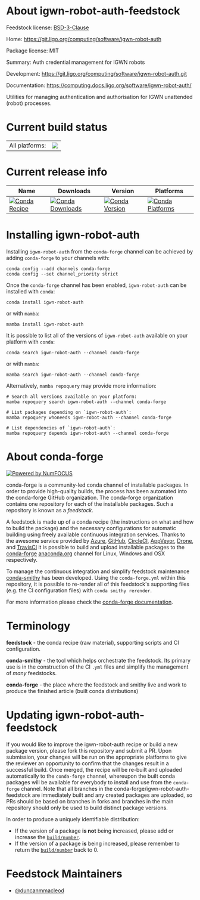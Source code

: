 About igwn-robot-auth-feedstock
===============================

Feedstock license: [BSD-3-Clause](https://github.com/conda-forge/igwn-robot-auth-feedstock/blob/main/LICENSE.txt)

Home: https://git.ligo.org/computing/software/igwn-robot-auth

Package license: MIT

Summary: Auth credential management for IGWN robots

Development: https://git.ligo.org/computing/software/igwn-robot-auth.git

Documentation: https://computing.docs.ligo.org/software/igwn-robot-auth/

Utilities for managing authentication and authorisation for
IGWN unattended (robot) processes.


Current build status
====================


<table><tr><td>All platforms:</td>
    <td>
      <a href="https://dev.azure.com/conda-forge/feedstock-builds/_build/latest?definitionId=25329&branchName=main">
        <img src="https://dev.azure.com/conda-forge/feedstock-builds/_apis/build/status/igwn-robot-auth-feedstock?branchName=main">
      </a>
    </td>
  </tr>
</table>

Current release info
====================

| Name | Downloads | Version | Platforms |
| --- | --- | --- | --- |
| [![Conda Recipe](https://img.shields.io/badge/recipe-igwn--robot--auth-green.svg)](https://anaconda.org/conda-forge/igwn-robot-auth) | [![Conda Downloads](https://img.shields.io/conda/dn/conda-forge/igwn-robot-auth.svg)](https://anaconda.org/conda-forge/igwn-robot-auth) | [![Conda Version](https://img.shields.io/conda/vn/conda-forge/igwn-robot-auth.svg)](https://anaconda.org/conda-forge/igwn-robot-auth) | [![Conda Platforms](https://img.shields.io/conda/pn/conda-forge/igwn-robot-auth.svg)](https://anaconda.org/conda-forge/igwn-robot-auth) |

Installing igwn-robot-auth
==========================

Installing `igwn-robot-auth` from the `conda-forge` channel can be achieved by adding `conda-forge` to your channels with:

```
conda config --add channels conda-forge
conda config --set channel_priority strict
```

Once the `conda-forge` channel has been enabled, `igwn-robot-auth` can be installed with `conda`:

```
conda install igwn-robot-auth
```

or with `mamba`:

```
mamba install igwn-robot-auth
```

It is possible to list all of the versions of `igwn-robot-auth` available on your platform with `conda`:

```
conda search igwn-robot-auth --channel conda-forge
```

or with `mamba`:

```
mamba search igwn-robot-auth --channel conda-forge
```

Alternatively, `mamba repoquery` may provide more information:

```
# Search all versions available on your platform:
mamba repoquery search igwn-robot-auth --channel conda-forge

# List packages depending on `igwn-robot-auth`:
mamba repoquery whoneeds igwn-robot-auth --channel conda-forge

# List dependencies of `igwn-robot-auth`:
mamba repoquery depends igwn-robot-auth --channel conda-forge
```


About conda-forge
=================

[![Powered by
NumFOCUS](https://img.shields.io/badge/powered%20by-NumFOCUS-orange.svg?style=flat&colorA=E1523D&colorB=007D8A)](https://numfocus.org)

conda-forge is a community-led conda channel of installable packages.
In order to provide high-quality builds, the process has been automated into the
conda-forge GitHub organization. The conda-forge organization contains one repository
for each of the installable packages. Such a repository is known as a *feedstock*.

A feedstock is made up of a conda recipe (the instructions on what and how to build
the package) and the necessary configurations for automatic building using freely
available continuous integration services. Thanks to the awesome service provided by
[Azure](https://azure.microsoft.com/en-us/services/devops/), [GitHub](https://github.com/),
[CircleCI](https://circleci.com/), [AppVeyor](https://www.appveyor.com/),
[Drone](https://cloud.drone.io/welcome), and [TravisCI](https://travis-ci.com/)
it is possible to build and upload installable packages to the
[conda-forge](https://anaconda.org/conda-forge) [anaconda.org](https://anaconda.org/)
channel for Linux, Windows and OSX respectively.

To manage the continuous integration and simplify feedstock maintenance
[conda-smithy](https://github.com/conda-forge/conda-smithy) has been developed.
Using the ``conda-forge.yml`` within this repository, it is possible to re-render all of
this feedstock's supporting files (e.g. the CI configuration files) with ``conda smithy rerender``.

For more information please check the [conda-forge documentation](https://conda-forge.org/docs/).

Terminology
===========

**feedstock** - the conda recipe (raw material), supporting scripts and CI configuration.

**conda-smithy** - the tool which helps orchestrate the feedstock.
                   Its primary use is in the construction of the CI ``.yml`` files
                   and simplify the management of *many* feedstocks.

**conda-forge** - the place where the feedstock and smithy live and work to
                  produce the finished article (built conda distributions)


Updating igwn-robot-auth-feedstock
==================================

If you would like to improve the igwn-robot-auth recipe or build a new
package version, please fork this repository and submit a PR. Upon submission,
your changes will be run on the appropriate platforms to give the reviewer an
opportunity to confirm that the changes result in a successful build. Once
merged, the recipe will be re-built and uploaded automatically to the
`conda-forge` channel, whereupon the built conda packages will be available for
everybody to install and use from the `conda-forge` channel.
Note that all branches in the conda-forge/igwn-robot-auth-feedstock are
immediately built and any created packages are uploaded, so PRs should be based
on branches in forks and branches in the main repository should only be used to
build distinct package versions.

In order to produce a uniquely identifiable distribution:
 * If the version of a package **is not** being increased, please add or increase
   the [``build/number``](https://docs.conda.io/projects/conda-build/en/latest/resources/define-metadata.html#build-number-and-string).
 * If the version of a package **is** being increased, please remember to return
   the [``build/number``](https://docs.conda.io/projects/conda-build/en/latest/resources/define-metadata.html#build-number-and-string)
   back to 0.

Feedstock Maintainers
=====================

* [@duncanmmacleod](https://github.com/duncanmmacleod/)

